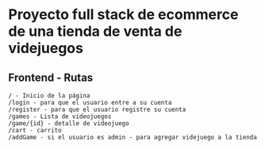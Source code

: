 # Proyecto full stack de ecommerce de una tienda de venta de videjuegos


## Frontend - Rutas

    / - Inicio de la página
    /login - para que el usuario entre a su cuenta
    /register - para que el usuario registre su cuenta
    /games - Lista de videojuegos
    /game/{id} - detalle de videojuego
    /cart - carrito 
    /addGame - si el usuario es admin - para agregar videjuego a la tienda